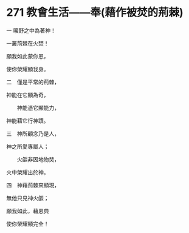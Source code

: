 # 271 教會生活——奉(藉作被焚的荊棘)

一 曠野之中為著神！

一叢荊棘在火焚！

願我如此蒙你恩，

使你榮耀顯我身。

二　僅是平常的荊棘，

神能在它顯為奇，

　　神能憑它顯能力，

神能藉它行神蹟。

三　神所顧念乃是人，

神之所愛專屬人；

　　火燄非因地物焚，

火中榮耀出於神。

四　神藉荊棘來顯現，

無他只見神火燄；

願我如此，藉恩典

使你榮耀顯完全！

